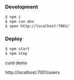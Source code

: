 
### Development

```bash
$ npm i
$ npm run dev
$ open http://localhost:7001/
```

### Deploy

```bash
$ npm start
$ npm stop
```

curd demo 

http://localhost:7001/users
